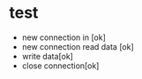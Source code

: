 # test

- new connection in [ok]
- new connection read data [ok]
- write data[ok]
- close connection[ok]
